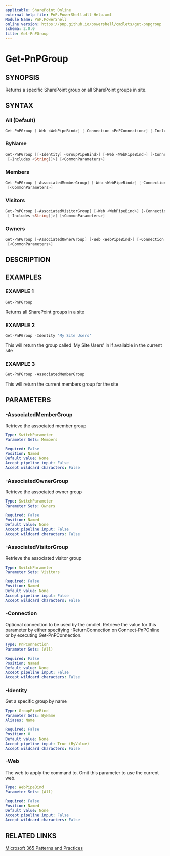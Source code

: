 ```yaml
---
applicable: SharePoint Online
external help file: PnP.PowerShell.dll-Help.xml
Module Name: PnP.PowerShell
online version: https://pnp.github.io/powershell/cmdlets/get-pnpgroup
schema: 2.0.0
title: Get-PnPGroup
---
```


# Get-PnPGroup

## SYNOPSIS
Returns a specific SharePoint group or all SharePoint groups in site.

## SYNTAX

### All (Default)
```powershell
Get-PnPGroup [-Web <WebPipeBind>] [-Connection <PnPConnection>] [-Includes <String[]>] [<CommonParameters>]
```

### ByName
```powershell
Get-PnPGroup [[-Identity] <GroupPipeBind>] [-Web <WebPipeBind>] [-Connection <PnPConnection>]
 [-Includes <String[]>] [<CommonParameters>]
```

### Members
```powershell
Get-PnPGroup [-AssociatedMemberGroup] [-Web <WebPipeBind>] [-Connection <PnPConnection>] [-Includes <String[]>]
 [<CommonParameters>]
```

### Visitors
```powershell
Get-PnPGroup [-AssociatedVisitorGroup] [-Web <WebPipeBind>] [-Connection <PnPConnection>]
 [-Includes <String[]>] [<CommonParameters>]
```

### Owners
```powershell
Get-PnPGroup [-AssociatedOwnerGroup] [-Web <WebPipeBind>] [-Connection <PnPConnection>] [-Includes <String[]>]
 [<CommonParameters>]
```

## DESCRIPTION

## EXAMPLES

### EXAMPLE 1
```powershell
Get-PnPGroup
```

Returns all SharePoint groups in a site

### EXAMPLE 2
```powershell
Get-PnPGroup -Identity 'My Site Users'
```

This will return the group called 'My Site Users' in if available in the current site

### EXAMPLE 3
```powershell
Get-PnPGroup -AssociatedMemberGroup
```

This will return the current members group for the site

## PARAMETERS

### -AssociatedMemberGroup
Retrieve the associated member group

```yaml
Type: SwitchParameter
Parameter Sets: Members

Required: False
Position: Named
Default value: None
Accept pipeline input: False
Accept wildcard characters: False
```

### -AssociatedOwnerGroup
Retrieve the associated owner group

```yaml
Type: SwitchParameter
Parameter Sets: Owners

Required: False
Position: Named
Default value: None
Accept pipeline input: False
Accept wildcard characters: False
```

### -AssociatedVisitorGroup
Retrieve the associated visitor group

```yaml
Type: SwitchParameter
Parameter Sets: Visitors

Required: False
Position: Named
Default value: None
Accept pipeline input: False
Accept wildcard characters: False
```

### -Connection
Optional connection to be used by the cmdlet. Retrieve the value for this parameter by either specifying -ReturnConnection on Connect-PnPOnline or by executing Get-PnPConnection.

```yaml
Type: PnPConnection
Parameter Sets: (All)

Required: False
Position: Named
Default value: None
Accept pipeline input: False
Accept wildcard characters: False
```

### -Identity
Get a specific group by name

```yaml
Type: GroupPipeBind
Parameter Sets: ByName
Aliases: Name

Required: False
Position: 0
Default value: None
Accept pipeline input: True (ByValue)
Accept wildcard characters: False
```

### -Web
The web to apply the command to. Omit this parameter to use the current web.

```yaml
Type: WebPipeBind
Parameter Sets: (All)

Required: False
Position: Named
Default value: None
Accept pipeline input: False
Accept wildcard characters: False
```

## RELATED LINKS

[Microsoft 365 Patterns and Practices](https://aka.ms/m365pnp)